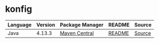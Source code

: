 # konfig

|Language|Version|Package Manager|README|Source|
|-|-|-|-|-|
|Java|4.13.3|[Maven Central](https://central.sonatype.com/artifact/com.konfigthis/snaptrade-java-sdk/4.13.3)|[README](https://github.com/konfig-dev/konfig/tree/main/generator/konfig-integration-tests/sdks/java-snaptrade#readme)|[Source](https://github.com/konfig-dev/konfig/tree/main/generator/konfig-integration-tests/sdks/java-snaptrade)|